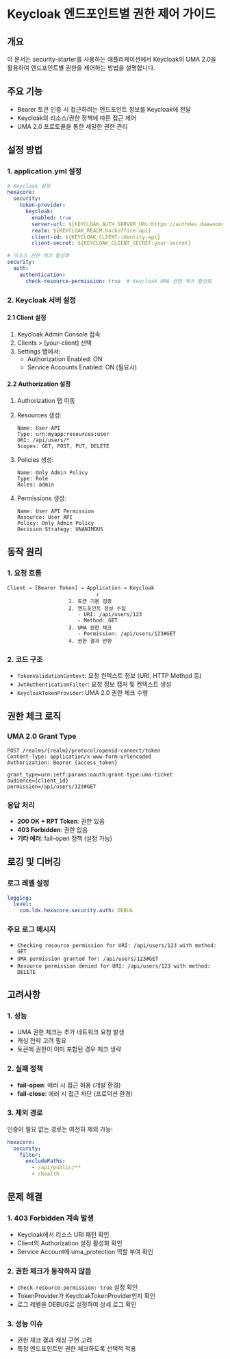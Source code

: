 # Keycloak 엔드포인트별 권한 제어 가이드

## 개요
이 문서는 security-starter를 사용하는 애플리케이션에서 Keycloak의 UMA 2.0을 활용하여 엔드포인트별 권한을 제어하는 방법을 설명합니다.

## 주요 기능
- Bearer 토큰 인증 시 접근하려는 엔드포인트 정보를 Keycloak에 전달
- Keycloak의 리소스/권한 정책에 따른 접근 제어
- UMA 2.0 프로토콜을 통한 세밀한 권한 관리

## 설정 방법

### 1. application.yml 설정

```yaml
# Keycloak 설정
hexacore:
  security:
    token-provider:
      keycloak:
        enabled: true
        server-url: ${KEYCLOAK_AUTH_SERVER_URL:https://authdev.daewoong.co.kr/}
        realm: ${KEYCLOAK_REALM:backoffice-api}
        client-id: ${KEYCLOAK_CLIENT:identity-api}
        client-secret: ${KEYCLOAK_CLIENT_SECRET:your-secret}

# 리소스 권한 체크 활성화
security:
  auth:
    authentication:
      check-resource-permission: true  # Keycloak UMA 권한 체크 활성화
```

### 2. Keycloak 서버 설정

#### 2.1 Client 설정
1. Keycloak Admin Console 접속
2. Clients > [your-client] 선택
3. Settings 탭에서:
   - Authorization Enabled: ON
   - Service Accounts Enabled: ON (필요시)

#### 2.2 Authorization 설정
1. Authorization 탭 이동
2. Resources 생성:
   ```
   Name: User API
   Type: urn:myapp:resources:user
   URI: /api/users/*
   Scopes: GET, POST, PUT, DELETE
   ```

3. Policies 생성:
   ```
   Name: Only Admin Policy
   Type: Role
   Roles: admin
   ```

4. Permissions 생성:
   ```
   Name: User API Permission
   Resource: User API
   Policy: Only Admin Policy
   Decision Strategy: UNANIMOUS
   ```

## 동작 원리

### 1. 요청 흐름
```
Client → [Bearer Token] → Application → Keycloak
                             ↓
                    1. 토큰 기본 검증
                    2. 엔드포인트 정보 수집
                       - URI: /api/users/123
                       - Method: GET
                    3. UMA 권한 체크
                       - Permission: /api/users/123#GET
                    4. 권한 결과 반환
```

### 2. 코드 구조
- `TokenValidationContext`: 요청 컨텍스트 정보 (URI, HTTP Method 등)
- `JwtAuthenticationFilter`: 요청 정보 캡처 및 컨텍스트 생성
- `KeycloakTokenProvider`: UMA 2.0 권한 체크 수행

## 권한 체크 로직

### UMA 2.0 Grant Type
```http
POST /realms/{realm}/protocol/openid-connect/token
Content-Type: application/x-www-form-urlencoded
Authorization: Bearer {access_token}

grant_type=urn:ietf:params:oauth:grant-type:uma-ticket
audience={client_id}
permission=/api/users/123#GET
```

### 응답 처리
- **200 OK + RPT Token**: 권한 있음
- **403 Forbidden**: 권한 없음
- **기타 에러**: fail-open 정책 (설정 가능)

## 로깅 및 디버깅

### 로그 레벨 설정
```yaml
logging:
  level:
    com.ldx.hexacore.security.auth: DEBUG
```

### 주요 로그 메시지
- `Checking resource permission for URI: /api/users/123 with method: GET`
- `UMA permission granted for: /api/users/123#GET`
- `Resource permission denied for URI: /api/users/123 with method: DELETE`

## 고려사항

### 1. 성능
- UMA 권한 체크는 추가 네트워크 요청 발생
- 캐싱 전략 고려 필요
- 토큰에 권한이 이미 포함된 경우 체크 생략

### 2. 실패 정책
- **fail-open**: 에러 시 접근 허용 (개발 환경)
- **fail-close**: 에러 시 접근 차단 (프로덕션 환경)

### 3. 제외 경로
인증이 필요 없는 경로는 여전히 제외 가능:
```yaml
hexacore:
  security:
    filter:
      excludePaths:
        - /api/public/**
        - /health
```

## 문제 해결

### 1. 403 Forbidden 계속 발생
- Keycloak에서 리소스 URI 패턴 확인
- Client의 Authorization 설정 활성화 확인
- Service Account에 uma_protection 역할 부여 확인

### 2. 권한 체크가 동작하지 않음
- `check-resource-permission: true` 설정 확인
- TokenProvider가 KeycloakTokenProvider인지 확인
- 로그 레벨을 DEBUG로 설정하여 상세 로그 확인

### 3. 성능 이슈
- 권한 체크 결과 캐싱 구현 고려
- 특정 엔드포인트만 권한 체크하도록 선택적 적용